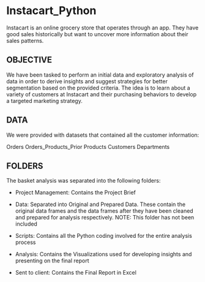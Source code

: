 # **Instacart_Python**

Instacart is an online grocery store that operates through an app. They have good sales historically but want to uncover more information about their sales patterns.

## **OBJECTIVE**

We have been tasked to perform an initial data and exploratory analysis of data in order to derive insights and suggest strategies for better segmentation based on the provided criteria. The idea is to learn about a variety of customers at Instacart and their purchasing behaviors to develop a targeted marketing strategy.

## **DATA**

We were provided with datasets that contained all the customer information:

Orders
Orders_Products_Prior
Products
Customers
Departments

## **FOLDERS**

The basket analysis was separated into the following folders:

+ Project Management: Contains the Project Brief

+ Data: Separated into Original and Prepared Data. These contain the original data frames and the data frames after they have been cleaned and prepared for analysis respectively.
  NOTE: This folder has not been included

+ Scripts: Contains all the Python coding involved for the entire analysis process

+ Analysis: Contains the Visualizations used for developing insights and presenting on the final report

+ Sent to client: Contains the Final Report in Excel


